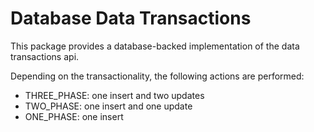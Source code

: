 # Database Data Transactions

This package provides a database-backed implementation of the data transactions api.

Depending on the transactionality, the following actions are performed:

- THREE_PHASE: one insert and two updates
- TWO_PHASE: one insert and one update
- ONE_PHASE: one insert